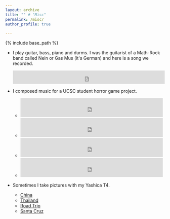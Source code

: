 ```yaml
---
layout: archive
title: "" # "Misc"
permalink: /misc/
author_profile: true

---
```


{% include base_path %}

- I play guitar, bass, piano and durms. I was the guitarist of a Math-Rock band called Nein or Gas Mus (it's German) and here is a song we recorded.
  <iframe style="border: 0; width: 100%; height: 42px;" src="https://bandcamp.com/EmbeddedPlayer/album=785572531/size=small/bgcol=ffffff/linkcol=0687f5/transparent=true/" seamless><a href="http://qiiisnacksrecords.bandcamp.com/album/nowhere-is-now-here">.Nowhere is now here by 無高潮 Nein or Gas Mus</a></iframe>

- I composed music for a UCSC student horror game project.
  - <iframe frameborder="0" width="450" height="60" src="https://drive.google.com/file/d/1NKShbNQBVKc_HPplGyKjUOWx16Lpxo3a/preview"> </iframe>
  - <iframe frameborder="0" width="450" height="60" src="https://drive.google.com/file/d/1P4CoRb1wKl_l0WhWJ5CcrpAzzQva53tF/preview"> </iframe>
  - <iframe frameborder="0" width="450" height="60" src="https://drive.google.com/file/d/1jyfkGss62PjIXgAmCsf1k81CYw7Y6gHA/preview"> </iframe>
  - <iframe frameborder="0" width="450" height="60" src="https://drive.google.com/file/d/1lpVtqDUyFWVQyXWEtPJEtkmQjCF0-QyZ/preview"> </iframe>

- Sometimes I take pictures with my Yashica T4.
  - [China](./china)
  - [Thailand](./thailand)
  <!-- - [Friends](./friends) -->
  - [Road Trip](./roadtrip)
  - [Santa Cruz](./santa_cruz)
